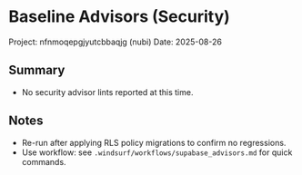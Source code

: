 # Baseline Advisors (Security)
Project: nfnmoqepgjyutcbbaqjg (nubi)
Date: 2025-08-26

## Summary
- No security advisor lints reported at this time.

## Notes
- Re-run after applying RLS policy migrations to confirm no regressions.
- Use workflow: see `.windsurf/workflows/supabase_advisors.md` for quick commands.
